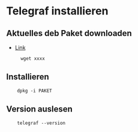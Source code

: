 # Telegraf installieren

## Aktuelles deb Paket downloaden

+ [Link](https://github.com/influxdata/telegraf/releases)

        wget xxxx

## Installieren

        dpkg -i PAKET

## Version auslesen

        telegraf --version
